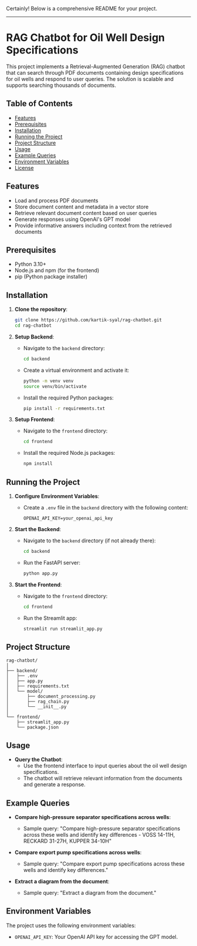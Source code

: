 Certainly! Below is a comprehensive README for your project.

---

# RAG Chatbot for Oil Well Design Specifications

This project implements a Retrieval-Augmented Generation (RAG) chatbot that can search through PDF documents containing design specifications for oil wells and respond to user queries. The solution is scalable and supports searching thousands of documents.

## Table of Contents
- [Features](#features)
- [Prerequisites](#prerequisites)
- [Installation](#installation)
- [Running the Project](#running-the-project)
- [Project Structure](#project-structure)
- [Usage](#usage)
- [Example Queries](#example-queries)
- [Environment Variables](#environment-variables)
- [License](#license)

## Features
- Load and process PDF documents
- Store document content and metadata in a vector store
- Retrieve relevant document content based on user queries
- Generate responses using OpenAI's GPT model
- Provide informative answers including context from the retrieved documents

## Prerequisites
- Python 3.10+
- Node.js and npm (for the frontend)
- pip (Python package installer)

## Installation

1. **Clone the repository**:
    ```bash
    git clone https://github.com/kartik-syal/rag-chatbot.git
    cd rag-chatbot
    ```

2. **Setup Backend**:
    - Navigate to the `backend` directory:
      ```bash
      cd backend
      ```

    - Create a virtual environment and activate it:
      ```bash
      python -m venv venv
      source venv/bin/activate
      ```

    - Install the required Python packages:
      ```bash
      pip install -r requirements.txt
      ```

3. **Setup Frontend**:
    - Navigate to the `frontend` directory:
      ```bash
      cd frontend
      ```

    - Install the required Node.js packages:
      ```bash
      npm install
      ```

## Running the Project

1. **Configure Environment Variables**:
    - Create a `.env` file in the `backend` directory with the following content:
      ```env
      OPENAI_API_KEY=your_openai_api_key
      ```

2. **Start the Backend**:
    - Navigate to the `backend` directory (if not already there):
      ```bash
      cd backend
      ```

    - Run the FastAPI server:
      ```bash
      python app.py
      ```

3. **Start the Frontend**:
    - Navigate to the `frontend` directory:
      ```bash
      cd frontend
      ```

    - Run the Streamlit app:
      ```bash
      streamlit run streamlit_app.py
      ```

## Project Structure

```
rag-chatbot/
│
├── backend/
│   ├── .env
│   ├── app.py
│   ├── requirements.txt
│   └── model/
│       ├── document_processing.py
│       ├── rag_chain.py
│       └── __init__.py
│
└── frontend/
    ├── streamlit_app.py
    └── package.json
```

## Usage

- **Query the Chatbot**:
  - Use the frontend interface to input queries about the oil well design specifications.
  - The chatbot will retrieve relevant information from the documents and generate a response.

## Example Queries

- **Compare high-pressure separator specifications across wells**:
  - Sample query: "Compare high-pressure separator specifications across these wells and identify key differences - VOSS 14-11H, RECKARD 31-27H, KUPPER 34-10H"
  
- **Compare export pump specifications across wells**:
  - Sample query: "Compare export pump specifications across these wells and identify key differences."

- **Extract a diagram from the document**:
  - Sample query: "Extract a diagram from the document."

## Environment Variables

The project uses the following environment variables:

- `OPENAI_API_KEY`: Your OpenAI API key for accessing the GPT model.